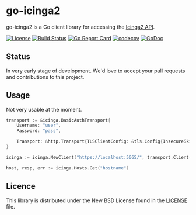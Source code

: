 # go-icinga2

go-icinga2 is a Go client library for accessing the [Icinga2 API](http://docs.icinga.org/icinga2/latest/doc/module/icinga2/chapter/icinga2-api).

[![License](https://img.shields.io/badge/license-BSD-red.svg)](./LICENSE)
[![Build Status](https://travis-ci.org/xert/go-icinga2.svg?branch=master)](https://travis-ci.org/xert/go-icinga2)
[![Go Report Card](https://goreportcard.com/badge/github.com/xert/go-icinga2)](https://goreportcard.com/report/github.com/xert/go-icinga2)
[![codecov](https://codecov.io/gh/xert/go-icinga2/branch/master/graph/badge.svg)](https://codecov.io/gh/xert/go-icinga2)
[![GoDoc](https://godoc.org/github.com/xert/go-icinga2/icinga?status.svg)](https://godoc.org/github.com/xert/go-icinga2/icinga)

## Status ##

In very early stage of development. We'd love to accept your pull requests and contributions to this project.

## Usage ##

Not very usable at the moment.

```go
transport := &icinga.BasicAuthTransport{
	Username: "user",
	Password: "pass",

	Transport: &http.Transport{TLSClientConfig: &tls.Config{InsecureSkipVerify: true}},
}

icinga := icinga.NewClient("https://localhost:5665/", transport.Client())

host, resp, err := icinga.Hosts.Get("hostname")
```

## Licence ##

This library is distributed under the New BSD License found in the [LICENSE](./LICENSE) file.
